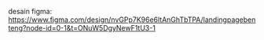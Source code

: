 desain figma:
https://www.figma.com/design/nvGPp7K96e6ltAnGhTbTPA/landingpagebenteng?node-id=0-1&t=ONuW5DgyNewF1tU3-1
